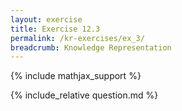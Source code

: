 ```yaml
---
layout: exercise
title: Exercise 12.3
permalink: /kr-exercises/ex_3/
breadcrumb: Knowledge Representation
---
```


{% include mathjax_support %}

<div><i class="arrow-up loader" data-chapter="kr-exercises" data-exercise="ex_3" data-rating="0"></i></div>
{% include_relative question.md %}
